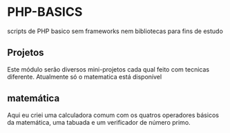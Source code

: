 # PHP-BASICS

scripts de PHP basico sem frameworks nem bibliotecas para fins de estudo

## Projetos

Este módulo serão diversos mini-projetos cada qual feito com tecnicas diferente. Atualmente só o matematica está disponível

## matemática

Aqui eu criei uma calculadora comum com os quatros operadores básicos da matemática, uma tabuada e um verificador de número primo. 